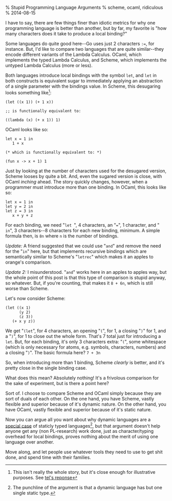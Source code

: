 % Stupid Programming Language Arguments
% scheme, ocaml, ridiculous
% 2014-08-15

I have to say, there are few things finer than idiotic metrics for why
one programming language is better than another, but by far, my
favorite is "how many characters does it take to produce a local
binding?"

Some languages do quite good here--Go uses just 2 characters `:=`, for
instance. But, I'd like to compare two languages that are quite
similar--they encode different variants of the Lambda Calculus. OCaml,
which implements the typed Lambda Calculus, and Scheme, which
implements the untyped Lambda Calculus (more or less).

Both languages introduce local bindings with the symbol `let`, and
`let` in both constructs is equivalent sugar to immediately applying
an abstraction of a single parameter with the bindings value. In
Scheme, this desugaring looks something like[^1]:

    (let ((x 1)) (+ 1 x))       
           
    ;; is functionally equivalent to:
    
    ((lambda (x) (+ x 1)) 1)
    
OCaml looks like so:


    let x = 1 in
       1 + x
    
    (* which is functionally equivalent to: *)
    
    (fun x -> x + 1) 1

Just by looking at the number of characters used for the desugared
version, Scheme looses by quite a bit. And, even the sugared version
is close, with OCaml *inching* ahead. The story quickly changes,
however, when a programmer must introduce more than one binding. In
OCaml, this looks like so:

    let x = 1 in
    let y = 2 in
    let z = 3 in
       x + y + z

For each binding, we need "`let `", 4 characters, an "`=`", 1 character,
and "` in`", 3 characters--8 characters for each new binding, minimum. A
simple formula then, is `8n` where `n` is the number of bindings.

*Update:* A friend suggested that we could use "`and`" and remove the 
need for the "`in`" here, but that implements recursive bindings which
are semantically similar to Scheme's "`letrec`" which makes it an apples
to orange's comparison.

*Update 2:* I misunderstood. "`and`" works here in an apples to apples way,
but the whole point of this post is that this type of comparison is stupid
anyway, so whatever. But, if you're counting, that makes it `8 + 6n`, which
is still worse than Scheme.

Let's now consider Scheme:

    (let ((x 1)
          (y 2)
          (z 3))
       (+ x y z))

We get "`(let`", for 4 characters, an opening "`(`", for 1, a closing "`)`"
for 1, and a "`)`", for 1 to close out the whole form. That's 7 total
just for introducing a `let`. But, for each binding, it's only 3
characters extra: "`(`", some whitespace (which is only necessary for
atoms, e.g. symbols, characters, numbers) and a closing "`)`". The basic
formula here? `7 + 3n`

So, when introducing more than 1 binding, Scheme *clearly* is better,
and it's pretty close in the single binding case.

What does this mean? Absolutely nothing! It's a frivolous comparison
for the sake of experiment, but is there a point here?

Sort of. I choose to compare Scheme and OCaml simply because they are
sort of duals of each other. On the one hand, you have Scheme, vastly
flexible and superior because of it's dynamic nature. On the other
hand, you have OCaml, vastly flexible and superior because of it's
static nature. 

Now you can argue all you want about why dynamic languages are a
[special case](harper) of staticly typed languages[^2], but that
argument doesn't help anyone get any (non PL-research) work done, just
as character/typing overhead for local bindings, proves nothing about
the merit of using one language over another.

Move along, and let people use whatever tools they need to use to
get shit done, and spend time with their families.

[^1]: This isn't really the whole story, but it's close enough for illustrative purposes. See [tel's reponse](https://lobste.rs/s/loyihq/stupid_programming_language_arguments/comments/tobv2j#c_tobv2j)
[^2]: The punchline of the argument is that a dynamic language has but one single static type.

[harper]: http://existentialtype.wordpress.com/2011/03/19/dynamic-languages-are-static-languages/
